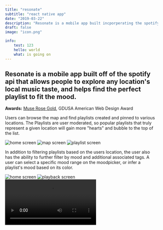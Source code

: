 ```yaml
---
title: "resonate"
subtitle: "react native app"
date: "2019-03-22"
description: "Resonate is a mobile app built incporperating the spotify api that allows people to explore any location's local music taste, and helps find the perfect playlist to fit the mood."
draft: false
image: "icon.png"

info:
    test: 123
    hello: world
    what: is going on
---
```


## Resonate is a mobile app built off of the spotify api that allows people to explore any location's local music taste, and helps find the perfect playlist to fit the mood.

**Awards:** [Muse Rose Gold](https://museaward.com/winner-info.php?id=2275), GDUSA American Web Design Award


Users can browse the map and find playlists created and pinned to various locations. The Playlists are user moderated, so popular playlists that truly represent a given location will gain more "hearts" and bubble to the top of the list. 

![home screen](home.png)
![map screen](map.png)
![playlist screen](playlist.png)

In addition to filtering playlists based on the users location, the user also has the ability to further filter by mood and additional associated tags. A user can select a specific mood range on the moodpicker, or infer a playlist's mood based on its color.

![home screen](home.png)
![playback screen](playback.png)
![playlist screen](mood-picker.mp4)